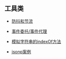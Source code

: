## 工具类

- [防抖和节流](./debounce_and_throttle.md)

- [事件委托/事件代理](./event_agent.md)

- [模拟字符串的indexOf方法](./imitate_string_indexof.md)

- [jsonp案例](./jsonp/README.md)
